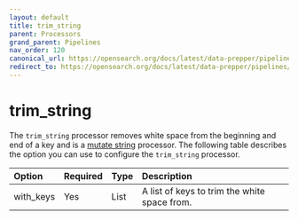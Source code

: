 ```yaml
---
layout: default
title: trim_string
parent: Processors
grand_parent: Pipelines
nav_order: 120
canonical_url: https://opensearch.org/docs/latest/data-prepper/pipelines/configuration/processors/trim-string/
redirect_to: https://opensearch.org/docs/latest/data-prepper/pipelines/configuration/processors/trim-string/
---
```


# trim_string

The `trim_string` processor removes white space from the beginning and end of a key and is a [mutate string](https://github.com/opensearch-project/data-prepper/tree/main/data-prepper-plugins/mutate-string-processors#mutate-string-processors) processor. The following table describes the option you can use to configure the `trim_string` processor.

Option | Required | Type | Description
:--- | :--- | :--- | :---
with_keys | Yes | List | A list of keys to trim the white space from.

<!---## Configuration

Content will be added to this section.

## Metrics

Content will be added to this section.--->